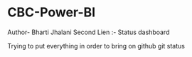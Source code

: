 # CBC-Power-BI

Author- Bharti Jhalani
Second Lien :- Status dashboard

Trying to put everything in order to bring on github
git status